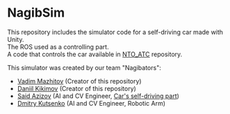 # NagibSim

This repository includes the simulator code for a self-driving car made with Unity.\
The ROS used as a controlling part.\
A code that controls the car available in <a href="https://github.com/proton-bit/NTO_ATC">NTO_ATC</a> repository.

This simulator was created by our team "Nagibators":
  * <a href="https://github.com/vadim-rm">Vadim Mazhitov</a> (Creator of this repository) </a>
  * <a href="https://github.com/katsushooter">Daniil Kikimov</a> (Creator of this repository) 
  * <a href="https://github.com/proton-bit">Said Azizov</a> (AI and CV Engineer, <a href="https://github.com/proton-bit/NTO_ATC">Car's self-driving part</a>)
  * <a href="https://github.com/kdimon15">Dmitry Kutsenko</a> (AI and CV Engineer, Robotic Arm)
